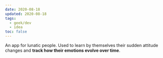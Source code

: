 ```yaml
---
date: 2020-08-18
updated: 2020-08-18
tags:
  - geek/dev
  - idea
toc: false
---
```

An app for lunatic people. Used to learn by themselves their sudden attitude changes and **track how their emotions evolve over time**.
